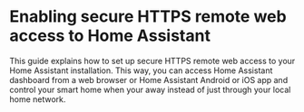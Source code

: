 # Enabling secure HTTPS remote web access to Home Assistant
This guide explains how to set up secure HTTPS remote web access to your Home Assistant installation. This way, you can access Home Assistant dashboard from a web browser or Home Assistant Android or iOS app and control your smart home when your away instead of just through your local home network.


